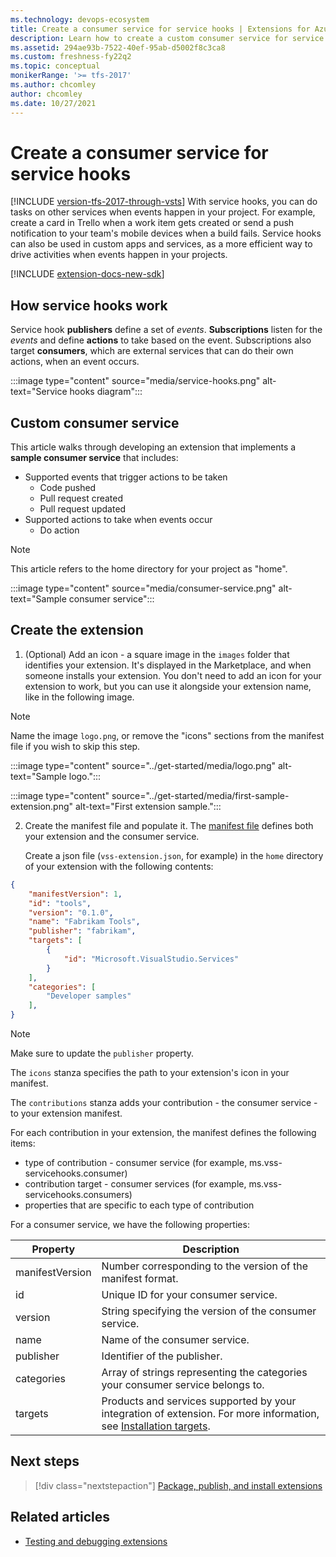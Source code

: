 ```yaml
---
ms.technology: devops-ecosystem
title: Create a consumer service for service hooks | Extensions for Azure DevOps 
description: Learn how to create a custom consumer service for service hooks in Azure DevOps.
ms.assetid: 294ae93b-7522-40ef-95ab-d5002f8c3ca8
ms.custom: freshness-fy22q2
ms.topic: conceptual
monikerRange: '>= tfs-2017'
ms.author: chcomley
author: chcomley
ms.date: 10/27/2021
---
```


# Create a consumer service for service hooks

[!INCLUDE [version-tfs-2017-through-vsts](../../includes/version-tfs-2017-through-vsts.md)]
With service hooks, you can do tasks on other services when events happen in your project. For example, create a card in Trello when a work item gets created or send a push notification to your team's mobile devices when a build fails. Service hooks can also be used in custom apps and services, as a more efficient way to drive activities when events happen in your projects.

[!INCLUDE [extension-docs-new-sdk](../../includes/extension-docs-new-sdk.md)]

## How service hooks work

Service hook **publishers** define a set of *events*. **Subscriptions** listen for the *events* and define **actions** to take based on the event.
Subscriptions also target **consumers**, which are external services that can do their own actions, when an event occurs.

:::image type="content" source="media/service-hooks.png" alt-text="Service hooks diagram":::

## Custom consumer service

This article walks through developing an extension that implements a **sample consumer service** that includes:

- Supported events that trigger actions to be taken
  - Code pushed
  - Pull request created
  - Pull request updated
- Supported actions to take when events occur
  - Do action

> [!NOTE]
> This article refers to the home directory for your project as "home".

:::image type="content" source="media/consumer-service.png" alt-text="Sample consumer service":::

## Create the extension

1. (Optional) Add an icon - a square image in the ```images``` folder that identifies your extension.
It's displayed in the Marketplace, and when someone installs your extension. You don't need to add an icon for your extension to work, but you can use it alongside your extension name, like in the following image.

> [!NOTE]
> Name the image ```logo.png```, or remove the "icons" sections from the manifest file if you wish to skip this step.

:::image type="content" source="../get-started/media/logo.png" alt-text="Sample logo.":::

:::image type="content" source="../get-started/media/first-sample-extension.png" alt-text="First extension sample.":::

2. Create the manifest file and populate it. The [manifest file](./manifest.md) defines both your extension and the consumer service.

   Create a json file (`vss-extension.json`, for example) in the `home` directory of your extension with the following contents:

```json
{
    "manifestVersion": 1,
    "id": "tools",
    "version": "0.1.0",
    "name": "Fabrikam Tools",
    "publisher": "fabrikam",
    "targets": [
        {
            "id": "Microsoft.VisualStudio.Services"
        }
    ],
    "categories": [
        "Developer samples"
    ],
}
```

> [!NOTE]
> Make sure to update the `publisher` property.

The `icons` stanza specifies the path to your extension's icon in your manifest.

The `contributions` stanza adds your contribution - the consumer service - to your extension manifest.

For each contribution in your extension, the manifest defines the following items:

- type of contribution - consumer service (for example, ms.vss-servicehooks.consumer)
- contribution target - consumer services (for example, ms.vss-servicehooks.consumers)
- properties that are specific to each type of contribution

For a consumer service, we have the following properties:

| Property           | Description
|--------------------|-----------------------|
| manifestVersion    | Number corresponding to the version of the manifest format.  |
| id                 | Unique ID for your consumer service.       |
| version            | String specifying the version of the consumer service.
| name               | Name of the consumer service.    |
| publisher          | Identifier of the publisher.  |
| categories         | Array of strings representing the categories your consumer service belongs to.        |
| targets            | Products and services supported by your integration of extension. For more information, see [Installation targets](manifest.md).

## Next steps

> [!div class="nextstepaction"]
> [Package, publish, and install extensions](../publish/overview.md)

## Related articles

- [Testing and debugging extensions](/previous-versions/azure/devops/extend/test/debug-in-browser)
